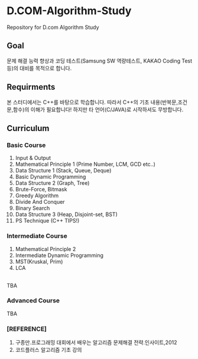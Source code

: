 # D.COM-Algorithm-Study
Repository for D.com Algorithm Study<br>

## Goal
문제 해결 능력 향상과 코딩 테스트(Samsung SW 역량테스트, KAKAO Coding Test등)의 대비를 목적으로 합니다. 

## Requirments 
본 스터디에서는 C++를 바탕으로 학습합니다. 따라서 C++의 기초 내용(반복문,조건문,함수)의 이해가 필요합니다! 하지만 타 언어(C/JAVA)로 시작하셔도 무방합니다.
## Curriculum
### Basic Course
1. Input & Output
2. Mathematical Principle 1 (Prime Number, LCM, GCD etc..)
3. Data Structure 1 (Stack, Queue, Deque)
4. Basic Dynamic Programming
5. Data Structure 2 (Graph, Tree)
6. Brute-Force, Bitmask
7. Greedy Algorithm
8. Divide And Conquer
9. Binary Search
10. Data Structure 3 (Heap, Disjoint-set, BST)
11. PS Technique (C++ TIPS!)

### Intermediate Course
1. Mathematical Principle 2
2. Intermediate Dynamic Programming
3. MST(Kruskal, Prim)
4. LCA
<br>
TBA

### Advanced Course
TBA

### [REFERENCE]
1. 구종만.프로그래밍 대회에서 배우는 알고리즘 문제해결 전략.인사이트,2012
2. 코드플러스 알고리즘 기초 강의
